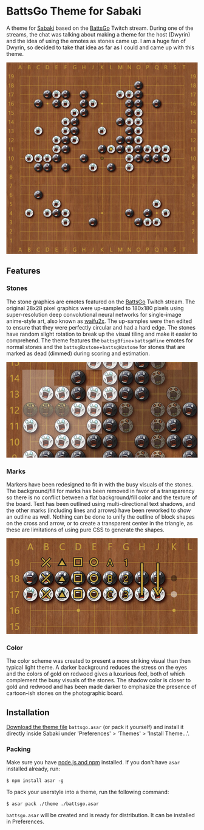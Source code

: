 # BattsGo Theme for Sabaki

A theme for [Sabaki](http://sabaki.yichuanshen.de/) based on the [BattsGo](https://www.twitch.tv/battsgo/) Twitch stream. During one of the streams, the chat was talking about making a theme for the host (Dwyrin) and the idea of using the emotes as stones came up. I am a huge fan of Dwyrin, so decided to take that idea as far as I could and came up with this theme.

![Screenshot](./board_example.png)

## Features

### Stones

The stone graphics are emotes featured on the [BattsGo](https://www.twitch.tv/battsgo/) Twitch stream. The original 28x28 pixel graphics were up-sampled to 180x180 pixels using super-resolution deep convolutional neural networks for single-image anime-style art, also known as [waifu2x](http://waifu2x.udp.jp/). The up-samples were then edited to ensure that they were perfectly circular and had a hard edge. The stones have random slight rotation to break up the visual tiling and make it easier to comprehend. The theme features the `battsgBfine`+`battsgWfine` emotes for normal stones and the `battsgBzstone`+`battsgWzstone` for stones that are marked as dead (dimmed) during scoring and estimation.

![Example of dimmed stones](./dimmed_example.png)

### Marks

Markers have been redesigned to fit in with the busy visuals of the stones. The background/fill for marks has been removed in favor of a transparency so there is no conflict between a flat background/fill color and the texture of the board. Text has been outlined using multi-directional text shadows, and the other marks (including lines and arrows) have been reworked to show an outline as well. Nothing can be done to unify the outline of block shapes on the cross and arrow, or to create a transparent center in the triangle, as these are limitations of using pure CSS to generate the shapes.

![Example of markers](./marker_example.png)


### Color

The color scheme was created to present a more striking visual than then typical light theme. A darker background reduces the stress on the eyes and the colors of gold on redwood gives a luxurious feel, both of which complement the busy visuals of the stones. The shadow color is closer to gold and redwood and has been made darker to emphasize the presence of cartoon-ish stones on the photographic board.
 

## Installation

[Download the theme file](https://github.com/JJscott/BattsGo/raw/master/battsgo.asar) `battsgo.asar` (or pack it yourself) and install it directly inside Sabaki under 'Preferences' > 'Themes' > 'Install Theme...'.

### Packing

Make sure you have [node.js and npm](https://nodejs.org/)  installed. If you don't have `asar` installed already, run:

```
$ npm install asar -g
```

To pack your userstyle into a theme, run the following command:

```
$ asar pack ./theme ./battsgo.asar
```

`battsgo.asar` will be created and is ready for distribution. It can be installed in Preferences.
